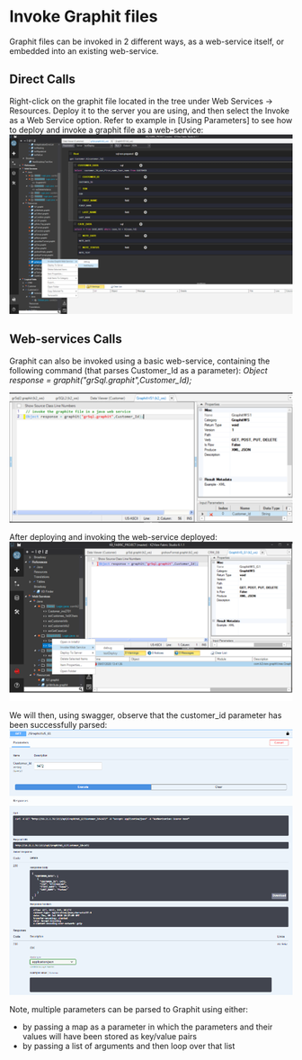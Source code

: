 # Invoke Graphit files

Graphit files can be invoked in 2 different ways, as a web-service itself, or embedded into an existing web-service.  

## Direct Calls
Right-click on the graphit file located in the tree under Web Services -> Resources.
Deploy it to the server you are using, and then select the Invoke as a Web Service option. 
Refer to example in [Using Parameters]<a href="/articles/15_web_services/17_Graphit/06_using_graphit_files_with_parameters.md"></a> to see how to deploy and invoke a graphit file as a web-service:
![](/articles/15_web_services/17_Graphit/images/47_invoking_graphit_files.png)

## Web-services Calls

Graphit can also be invoked using a basic web-service, containing the following command (that parses Customer_Id as a parameter): 
*Object response = graphit("grSql.graphit",Customer_Id);*

![](/articles/15_web_services/17_Graphit/images/48_invoking_graphit_files.png)


After deploying and invoking the web-service deployed:
![](/articles/15_web_services/17_Graphit/images/45_graphit_with_parameters.PNG)

We will then, using swagger, observe that the customer_id parameter has been successfully parsed:
![](/articles/15_web_services/17_Graphit/images/46_graphit_with_parameters.PNG)

Note, multiple parameters can be parsed to Graphit using either:
- by passing a map as a parameter in which the parameters and their values will have been stored as key/value pairs
- by passing a list of arguments and then loop over that list

